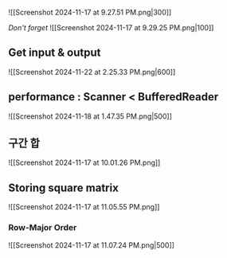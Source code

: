 
![[Screenshot 2024-11-17 at 9.27.51 PM.png|300]]

_Don't forget_  ![[Screenshot 2024-11-17 at 9.29.25 PM.png|100]]

## Get input & output


![[Screenshot 2024-11-22 at 2.25.33 PM.png|600]]


## performance : Scanner < BufferedReader

![[Screenshot 2024-11-18 at 1.47.35 PM.png|500]]


## 구간 합

![[Screenshot 2024-11-17 at 10.01.26 PM.png]]


## Storing square matrix


![[Screenshot 2024-11-17 at 11.05.55 PM.png]]

### Row-Major Order


![[Screenshot 2024-11-17 at 11.07.24 PM.png|500]]



